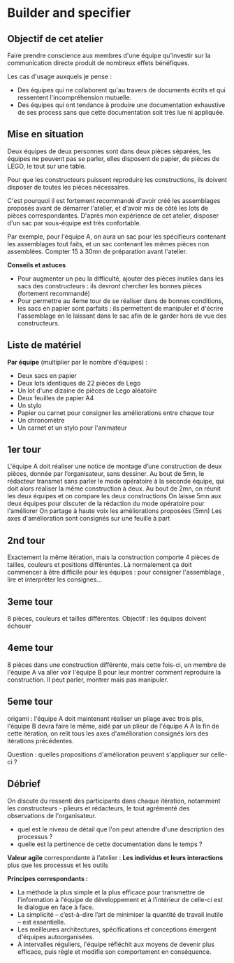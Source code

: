 # Builder and specifier

## Objectif de cet atelier

Faire prendre conscience aux membres d'une équipe qu'investir sur la communication directe produit de nombreux effets bénéfiques.

Les cas d'usage auxquels je pense :

* Des équipes qui ne collaborent qu'au travers de documents écrits et qui ressentent l'incompréhension mutuelle.
* Des équipes qui ont tendance à produire une documentation exhaustive de ses process sans que cette documentation soit très lue ni appliquée.

## Mise en situation

Deux équipes de deux personnes sont dans deux pièces séparées, les équipes ne peuvent pas se parler, elles disposent de papier, de pièces de LEGO, le tout sur une table.

Pour que les constructeurs puissent reproduire les constructions, ils doivent disposer de toutes les pièces nécessaires.

C'est pourquoi il est fortement recommandé d'avoir créé les assemblages proposés avant de démarrer l'atelier, et d'avoir mis de côté les lots de pièces correspondantes.
D'après mon expérience de cet atelier, disposer d'un sac par sous-équipe est très confortable.

Par exemple, pour l'équipe A, on aura un sac pour les spécifieurs contenant les assemblages tout faits, et un sac contenant les mêmes pièces non assemblées. Compter 15 à 30mn de préparation avant l'atelier.

**Conseils et astuces**

* Pour augmenter un peu la difficulté, ajouter des pièces inutiles dans les sacs des constructeurs : ils devront chercher les bonnes pièces (fortement recommandé)
* Pour permettre au 4eme tour de se réaliser dans de bonnes conditions, les sacs en papier sont parfaits : ils permettent de manipuler et d'écrire l'assemblage en le laissant dans le sac afin de le garder hors de vue des constructeurs.

## Liste de matériel

**Par équipe** (multiplier par le nombre d'équipes) :

* Deux sacs en papier
* Deux lots identiques de 22 pièces de Lego
* Un lot d'une dizaine de pièces de Lego aléatoire
* Deux feuilles de papier A4
* Un stylo
* Papier ou carnet pour consigner les améliorations entre chaque tour
* Un chronomètre
* Un carnet et un stylo pour l'animateur

## 1er tour

L'équipe A doit réaliser une notice de montage d’une construction de deux pièces, donnée par l’organisateur, sans dessiner.
Au bout de 5mn, le rédacteur transmet sans parler le mode opératoire à la seconde équipe, qui doit alors réaliser la même construction à deux.
Au bout de 2mn, on réunit les deux équipes et on compare les deux constructions
On laisse 5mn aux deux équipes pour discuter de la rédaction du mode opératoire pour l'améliorer
On partage à haute voix les améliorations proposées (5mn)
Les axes d'amélioration sont consignés sur une feuille à part

## 2nd tour

Exactement la même itération, mais la construction comporte 4 pièces de tailles, couleurs et positions différentes.
Là normalement ça doit commencer à être difficile pour les équipes : pour consigner l'assemblage , lire et interpréter les consignes...

## 3eme tour

8 pièces, couleurs et tailles différentes.
Objectif : les équipes doivent échouer

## 4eme tour

8 pièces dans une construction différente, mais cette fois-ci, un membre de l'équipe A va aller voir l'équipe B pour leur montrer comment reproduire la construction. Il peut parler, montrer mais pas manipuler.

## 5eme tour

origami : l'équipe A doit maintenant réaliser un pliage avec trois plis, l'équipe B devra faire le même, aidé par un plieur de l'équipe A
A la fin de cette itération, on relit tous les axes d'amélioration consignés lors des itérations précédentes.

Question : quelles propositions d'amélioration peuvent s'appliquer sur celle-ci ?

## Débrief

On discute du ressenti des participants dans chaque itération, notamment les constructeurs - plieurs et rédacteurs, le tout agrémenté des observations de l'organisateur.
* quel est le niveau de détail que l'on peut attendre d'une description des processus ?
* quelle est la pertinence de cette documentation dans le temps ?

**Valeur agile** correspondante à l’atelier : **Les individus et leurs interactions** plus que les processus et les outils

**Principes correspondants :**

* La méthode la plus simple et la plus efficace pour transmettre de l’information à l'équipe de développement et à l’intérieur de celle-ci est le dialogue en face à face.
* La simplicité – c’est-à-dire l’art de minimiser la quantité de travail inutile – est essentielle.
* Les meilleures architectures, spécifications et conceptions émergent d'équipes autoorganisées.
* À intervalles réguliers, l'équipe réfléchit aux moyens de devenir plus efficace, puis règle et modifie son comportement en conséquence.

